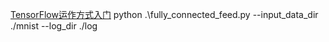 [TensorFlow运作方式入门](http://www.tensorfly.cn/tfdoc/tutorials/mnist_tf.html)
python .\fully_connected_feed.py --input_data_dir ./mnist --log_dir ./log